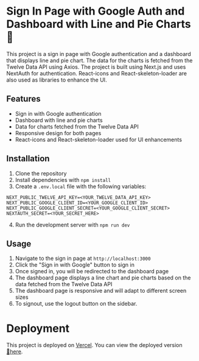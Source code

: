 # Sign In Page with Google Auth and Dashboard with Line and Pie Charts 📱

This project is a sign in page with Google authentication and a dashboard that displays line and pie chart. The data for the charts is fetched from the Twelve Data API using Axios. The project is built using Next.js and uses NextAuth for authentication. React-icons and React-skeleton-loader are also used as libraries to enhance the UI.

## Features

- Sign in with Google authentication
- Dashboard with line and pie charts
- Data for charts fetched from the Twelve Data API
- Responsive design for both pages
- React-icons and React-skeleton-loader used for UI enhancements

## Installation

1. Clone the repository
2. Install dependencies with `npm install`
3. Create a `.env.local` file with the following variables:

```
NEXT_PUBLIC_TWELVE_API_KEY=<YOUR_TWELVE_DATA_API_KEY>
NEXT_PUBLIC_GOOGLE_CLIENT_ID=<YOUR_GOOGLE_CLIENT_ID>
NEXT_PUBLIC_GOOGLE_CLIENT_SECRET=<YOUR_GOOGLE_CLIENT_SECRET>
NEXTAUTH_SECRET=<YOUR_SECRET_HERE>
```


4. Run the development server with `npm run dev`

## Usage

1. Navigate to the sign in page at `http://localhost:3000`
2. Click the "Sign in with Google" button to sign in
3. Once signed in, you will be redirected to the dashboard page
4. The dashboard page displays a line chart and pie charts based on the data fetched from the Twelve Data API
5. The dashboard page is responsive and will adapt to different screen sizes
6. To signout, use the logout button on the sidebar.

# Deployment 

This project is deployed on [Vercel](https://vercel.com/). You can view the deployed version [🔗here](https://board-o.vercel.app/dashboard).



